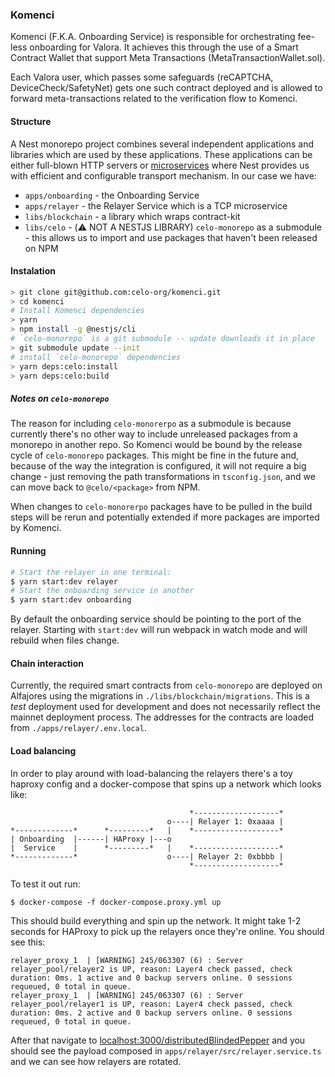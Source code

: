 ### Komenci

Komenci (F.K.A. Onboarding Service) is responsible for orchestrating fee-less onboarding for Valora.
It achieves this through the use of a Smart Contract Wallet that support Meta Transactions (MetaTransactionWallet.sol).

Each Valora user, which passes some safeguards (reCAPTCHA, DeviceCheck/SafetyNet) gets one such contract deployed and is allowed
to forward meta-transactions related to the verification flow to Komenci.


#### Structure

A Nest monorepo project combines several independent applications and libraries which are used by these applications.
These applications can be either full-blown HTTP servers or [microservices](https://docs.nestjs.com/migration-guide#microservices) where Nest provides us
with efficient and configurable transport mechanism.
In our case we have:

- `apps/onboarding` - the Onboarding Service 
- `apps/relayer` - the Relayer Service which is a TCP microservice
- `libs/blockchain` - a library which wraps contract-kit
- `libs/celo` - (:warning: NOT A NESTJS LIBRARY) `celo-monorepo` as a submodule - this allows us to import and use packages that haven't been released on NPM

#### Instalation

```bash
> git clone git@github.com:celo-org/komenci.git
> cd komenci
# Install Komenci dependencies
> yarn 
> npm install -g @nestjs/cli
# `celo-monorepo` is a git submodule -- update downloads it in place
> git submodule update --init
# install `celo-monorepo` dependencies
> yarn deps:celo:install
> yarn deps:celo:build
```

##### Notes on `celo-monorepo`

The reason for including `celo-monorerpo` as a submodule is because currently there's no other way to include unreleased packages from a monorepo in another repo.
So Komenci would be bound by the release cycle of `celo-monorepo` packages. This might be fine in the future and, because of the way the integration is configured, 
it will not require a big change - just removing the path transformations in `tsconfig.json`, and we can move back to `@celo/<package>` from NPM.

When changes to `celo-monorerpo` packages have to be pulled in the build steps will be rerun and potentially extended if more packages are imported by Komenci.

#### Running

```bash
# Start the relayer in one terminal:
$ yarn start:dev relayer
# Start the onboarding service in another
$ yarn start:dev onboarding
```

By default the onboarding service should be pointing to the port of the relayer.
Starting with `start:dev` will run webpack in watch mode and will rebuild when files change.

#### Chain interaction

Currently, the required smart contracts from `celo-monorepo` are deployed on Alfajores using the migrations in `./libs/blockchain/migrations`.
This is a _test_ deployment used for development and does not necessarily reflect the mainnet deployment process.
The addresses for the contracts are loaded from `./apps/relayer/.env.local`.


#### Load balancing

In order to play around with load-balancing the relayers there's a toy haproxy config and a docker-compose that spins up a network which looks like:
```
                                        *-------------------*
                                   o----| Relayer 1: 0xaaaa |
*-------------*      *---------*   |    *-------------------*   
| Onboarding  |------| HAProxy |---o
|  Service    |      *---------*   |    *-------------------*
*-------------*                    o----| Relayer 2: 0xbbbb |
                                        *-------------------*
```

To test it out run:

```
$ docker-compose -f docker-compose.proxy.yml up
```


This should build everything and spin up the network. 
It might take 1-2 seconds for HAProxy to pick up the relayers once they're online. You should see this:
```
relayer_proxy_1  | [WARNING] 245/063307 (6) : Server relayer_pool/relayer2 is UP, reason: Layer4 check passed, check duration: 0ms. 1 active and 0 backup servers online. 0 sessions requeued, 0 total in queue.
relayer_proxy_1  | [WARNING] 245/063307 (6) : Server relayer_pool/relayer1 is UP, reason: Layer4 check passed, check duration: 0ms. 2 active and 0 backup servers online. 0 sessions requeued, 0 total in queue.
```

After that navigate to [localhost:3000/distributedBlindedPepper](http://localhost:3000/distributedBlindedPepper) and you should see the payload composed in `apps/relayer/src/relayer.service.ts` and we can see how relayers are rotated.





